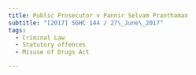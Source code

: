 ```yaml
---
title: Public Prosecutor v Pannir Selvam Pranthaman 
subtitle: "[2017] SGHC 144 / 27\_June\_2017"
tags:
  - Criminal Law
  - Statutory offences
  - Misuse of Drugs Act

---
```


